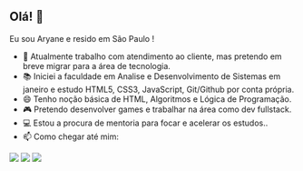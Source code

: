 ## Olá! 👋
Eu sou Aryane e resido em São Paulo !

- 💼 Atualmente trabalho com atendimento ao cliente, mas pretendo em breve migrar para a área de tecnologia. 
- 📚 Iniciei a faculdade em Analise e Desenvolvimento de Sistemas em janeiro e estudo HTML5, CSS3, JavaScript, Git/Github por conta própria. 
- 😄 Tenho noção básica de HTML, Algoritmos e Lógica de Programação.
- 🎮 Pretendo desenvolver games e trabalhar na área como dev fullstack.
- 💻 Estou a procura de mentoria para focar e acelerar os estudos..
- 📫 Como chegar até mim:

<div> 
  <a href="https://www.instagram.com/overrgron/" target="_blank"><img src="https://img.shields.io/badge/-Instagram-%23E4405F?style=for-the-badge&logo=instagram&logoColor=white" target="_blank"></a>
 <a href="https://t.me/overrgron" target="_blank"><img src="https://img.shields.io/badge/Telegram-2CA5E0?style=for-the-badge&logo=telegram&logoColor=white" target="_blank"></a> 
  <a href = "mailto:aryane.mqf@gmail.com"><img src="https://img.shields.io/badge/-Gmail-%23333?style=for-the-badge&logo=gmail&logoColor=white" target="_blank"></a>
</div>
  
  ##

